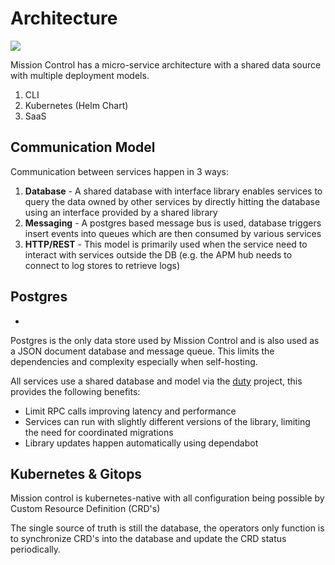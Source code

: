 
# Architecture



![](/img/architecture.svg)





Mission Control has a micro-service architecture with a shared data source with multiple deployment models.



1. CLI
2. Kubernetes (Helm Chart)
3. SaaS





## Communication Model

Communication between services happen in 3 ways:

1. **Database** - A shared database with interface library enables services to query the data owned by other services by directly hitting the database using an interface provided by a shared library
2. **Messaging** - A postgres based message bus is used, database triggers insert events into queues which are then consumed by various services
3. **HTTP/REST** - This model is primarily used when the service need to interact with services outside the DB (e.g. the APM hub needs to connect to log stores to retrieve logs)

## Postgres
+
Postgres is the only data store used by Mission Control and is also used as a JSON document database and message queue. This limits the dependencies and complexity especially when self-hosting.

All services use a shared database and model via the [duty](https://github.com/flanksource/duty) project, this provides the following benefits:

* Limit RPC calls improving latency and performance
* Services can run with slightly different versions of the library, limiting the need for coordinated migrations
* Library updates happen automatically using dependabot


## Kubernetes & Gitops

Mission control is kubernetes-native with all configuration being possible by Custom Resource Definition (CRD's)

The single source of truth is still the database, the operators only function is to synchronize CRD's into the database and update the CRD status periodically.
